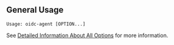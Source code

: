 ## General Usage
```
Usage: oidc-agent [OPTION...] 
```

See [Detailed Information About All
Options](#detailed-information-about-all-options) for more information.


